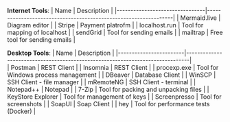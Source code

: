 **Internet Tools**:
| Name                           | Description                                                     |
|--------------------------------|-----------------------------------------------------------------|
| Mermaid.live                   | Diagram editor                                                  |
| Stripe                         | Payment platrofm                                                |
| localhost.run                  | Tool for mapping of localhost                                   |
| sendGrid                       | Tool for sending emails                                         |
| mailtrap                       | Free tool for sending emails                                    |

**Desktop Tools**:
| Name                   | Description                                                                   | 
|------------------------|-------------------------------------------------------------------------------|  
| Postman                | REST Client                                                                   |
| Insomnia               | REST Client                                                                   |
| procexp.exe            | Tool for Windows process management                                           |
| DBeaver                | Database Client                                                               |
| WinSCP                 | SSH Client - file manager                                                     |
| mRemoteNG              | SSH Client - terminal                                                         |
| Notepad++              | Notepad                                                                       |
| 7-Zip                  | Tool for packing and unpacking files                                          |
| KeyStore Explorer      | Tool for management of keys                                                   |
| Screenpresso           | Tool for screenshots                                                          |
| SoapUI                 | Soap Client                                                                   |
| hey                    | Tool for performance tests (Docker)                                           |

